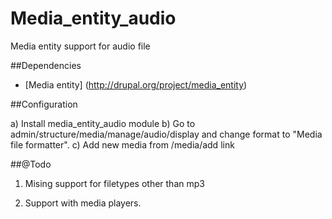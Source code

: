 # Media_entity_audio
Media entity support for audio file

##Dependencies
- [Media entity] (http://drupal.org/project/media_entity)

##Configuration

a) Install media_entity_audio module
b) Go to admin/structure/media/manage/audio/display and change format to "Media file formatter". 
c) Add new media from /media/add link



##@Todo 

1) Mising support for filetypes other than mp3

2) Support with media players.
